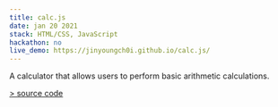 ```yaml
---
title: calc.js
date: jan 20 2021
stack: HTML/CSS, JavaScript
hackathon: no
live_demo: https://jinyoungch0i.github.io/calc.js/
---
```


A calculator that allows users to perform basic arithmetic calculations. 

[> source code](https://github.com/jinyoungch0i/calc.js)
